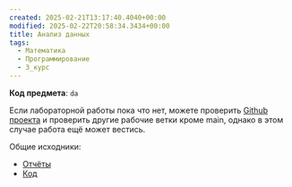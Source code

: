```yaml
---
created: 2025-02-21T13:17:40.4040+00:00
modified: 2025-02-22T20:58:34.3434+00:00
title: Анализ данных
tags:
  - Математика
  - Программирование
  - 3_курс
---
```

**Код предмета**: `da`

Если лабораторной работы пока что нет, можете проверить [Github проекта](https://github.com/IAmProgrammist/lab_materials) и проверить другие рабочие ветки кроме main, однако в этом случае работа ещё может вестись.

Общие исходники:
- [Отчёты](https://github.com/IAmProgrammist/lab_materials/tree/main/%D0%90%D0%BD%D0%B0%D0%BB%D0%B8%D0%B7%20%D0%B4%D0%B0%D0%BD%D0%BD%D1%8B%D1%85)
- [Код](https://github.com/IAmProgrammist/data_analysis)